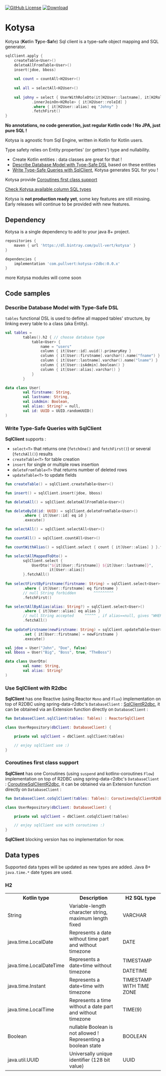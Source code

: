 [![GitHub License](https://img.shields.io/badge/license-Apache%20License%202.0-blue.svg?style=flat)](https://www.apache.org/licenses/LICENSE-2.0)
[![Download](https://api.bintray.com/packages/pull-vert/kotysa/kotysa/images/download.svg) ](https://bintray.com/pull-vert/kotysa/kotysa/_latestVersion)

# Kotysa

Kotysa (**Ko**tlin **Ty**pe-**Sa**fe) Sql client is a type-safe object mapping and SQL generator.

```kotlin
sqlClient.apply {
    createTable<User>()
    deleteAllFromTable<User>()
    insert(jdoe, bboss)
    
    val count = countAll<H2User>()
    
    val all = selectAll<H2User>()
    
    val johny = select { UserWithRoleDto(it[H2User::lastname], it[H2Role::label]) }
            .innerJoinOn<H2Role> { it[H2User::roleId] }
            .where { it[H2User::alias] eq "Johny" }
            .fetchFirst()
}
```

**No annotations, no code generation, just regular Kotlin code ! No JPA, just pure SQL !**

Kotysa is agnostic from Sql Engine, written in Kotlin for Kotlin users.

Type safety relies on Entity properties' (or getters') type and nullability.

* Create Kotlin entities : data classes are great for that !
* [Describe Database Model with Type-Safe DSL](#describe-database-model-with-type-safe-dsl) based on these entities
* [Write Type-Safe Queries with SqlClient](#write-type-safe-queries-with-sqlclient), Kotysa generates SQL for you !

Kotysa provide [Coroutines first class support](#coroutines-first-class-support)

[Check Kotysa available column SQL types](#data-types)

Kotysa is **not production ready yet**, some key features are still missing. Early releases will continue to be provided with new features.

## Dependency

Kotysa is a single dependency to add to your java 8+ project.

```groovy
repositories {
    maven { url 'https://dl.bintray.com/pull-vert/kotysa' }
}

dependencies {
    implementation 'com.pullvert:kotysa-r2dbc:0.0.x'
}
```

more Kotysa modules will come soon

## Code samples

### Describe Database Model with Type-Safe DSL

```tables``` functional DSL is used to define all mapped tables' structure, by linking every table to a class (aka Entity).

```kotlin
val tables =
        tables().h2 { // choose database type
            table<User> {
                name = "users"
                column { it[User::id].uuid().primaryKey }
                column { it[User::firstname].varchar().name("fname") }
                column { it[User::lastname].varchar().name("lname") }
                column { it[User::isAdmin].boolean() }
                column { it[User::alias].varchar() }
            }
        }

data class User(
        val firstname: String,
        val lastname: String,
        val isAdmin: Boolean,
        val alias: String? = null,
        val id: UUID = UUID.randomUUID()
)
```

### Write Type-Safe Queries with SqlClient

**SqlClient** supports :
* ```select<T>``` that returns one (```fetchOne()``` and ```fetchFirst()```) or several (```fetchAll()```) results
* ```createTable<T>``` for table creation
* ```insert``` for single or multiple rows insertion
* ```deleteFromTable<T>``` that returns number of deleted rows
* ```updateTable<T>``` to update fields

```kotlin
fun createTable() = sqlClient.createTable<User>()

fun insert() = sqlClient.insert(jdoe, bboss)

fun deleteAll() = sqlClient.deleteAllFromTable<User>()

fun deleteById(id: UUID) = sqlClient.deleteFromTable<User>()
        .where { it[User::id] eq id }
        .execute()

fun selectAll() = sqlClient.selectAll<User>()

fun countAll() = sqlClient.countAll<User>()

fun countWithAlias() = sqlClient.select { count { it[User::alias] } }.fetchOne()

fun selectAllMappedToDto() =
        sqlClient.select {
            UserDto("${it[User::firstname]} ${it[User::lastname]}",
                    it[User::alias])
        }.fetchAll()
        
fun selectFirstByFirstname(firstname: String) = sqlClient.select<User>()
        .where { it[User::firstname] eq firstname }
        // null String forbidden        ^^^^^^^^^
        .fetchFirst()

fun selectAllByAlias(alias: String?) = sqlClient.select<User>()
        .where { it[User::alias] eq alias }
        // null String accepted     ^^^^^ , if alias==null, gives "WHERE user.alias IS NULL"
        .fetchAll()
        
fun updateFirstname(newFirstname: String) = sqlClient.updateTable<User>()
        .set { it[User::firstname] = newFirstname }
        .execute()

val jdoe = User("John", "Doe", false)
val bboss = User("Big", "Boss", true, "TheBoss")

data class UserDto(
		val name: String,
		val alias: String?
)
```

### Use SqlClient with R2dbc

**SqlClient** has one Reactive (using Reactor ```Mono``` and ```Flux```) implementation on top of R2DBC using spring-data-r2dbc's ```DatabaseClient``` : [SqlClientR2dbc](kotysa-r2dbc/src/main/kotlin/com/pullvert/kotysa/r2dbc/SqlClientR2dbc.kt), it can be obtained via an Extension function directly on ```DatabaseClient``` :
```kotlin
fun DatabaseClient.sqlClient(tables: Tables) : ReactorSqlClient
```

```kotlin
class UserRepository(dbClient: DatabaseClient) {

	private val sqlClient = dbClient.sqlClient(tables)

	// enjoy sqlClient use :)
}
```

### Coroutines first class support

**SqlClient** has one Coroutines (using ```suspend``` and kotlinx-coroutines ```Flow```) implementation on top of R2DBC using spring-data-r2dbc's ```DatabaseClient``` : [CoroutineSqlClientR2dbc](kotysa-r2dbc/src/main/kotlin/com/pullvert/kotysa/r2dbc/CoroutinesSqlClientR2dbc.kt), it can be obtained via an Extension function directly on ```DatabaseClient``` :
```kotlin
fun DatabaseClient.coSqlClient(tables: Tables): CoroutinesSqlClientR2dbc
```

```kotlin
class UserRepository(dbClient: DatabaseClient) {

	private val sqlClient = dbClient.coSqlClient(tables)

	// enjoy sqlClient use with coroutines :)
}
```

**SqlClient** blocking version has no implementation for now.

## Data types

Supported data types will be updated as new types are added. Java 8+ ```java.time.*``` date types are used.

### H2

<table>
    <tr>
        <th>Kotlin type</th>
        <th>Description
        <th>H2 SQL type</th>
    </tr>
    <tr>
        <td>String</td>
        <td>Variable-length character string, maximum length fixed</td>
        <td>VARCHAR</td>
    </tr>
    <tr>
        <td>java.time.LocalDate</td>
        <td>Represents a date without time part and without timezone</td>
        <td>DATE</td>
    </tr>
    <tr>
        <td rowspan="2">java.time.LocalDateTime</td>
        <td rowspan="2">Represents a date+time without timezone</td>
        <td>TIMESTAMP</td>
    </tr>
    <tr>
        <td>DATETIME</td>
    </tr>
    <tr>
        <td>java.time.Instant</td>
        <td>Represents a date+time with timezone</td>
        <td>TIMESTAMP WITH TIME ZONE</td>
    </tr>
    <tr>
        <td>java.time.LocalTime</td>
        <td>Represents a time without a date part and without timezone</td>
        <td>TIME(9)</td>
    </tr>
    <tr>
        <td>Boolean</td>
        <td>nullable Boolean is not allowed ! Representing a boolean state</td>
        <td>BOOLEAN</td>
    </tr>
    <tr>
        <td>java.util.UUID</td>
        <td>Universally unique identifier (128 bit value)</td>
        <td>UUID</td>
    </tr>
</table>
